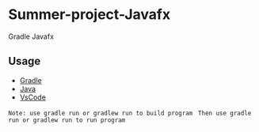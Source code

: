 # Summer-project-Javafx

Gradle Javafx

## Usage

- [Gradle](https://gradle.org/)
- [Java](https://www.java.com/en/)
- [VsCode](https://code.visualstudio.com/)

`Note: use gradle run or gradlew run to build program `
`Then use gradle run or gradlew run to run program `
